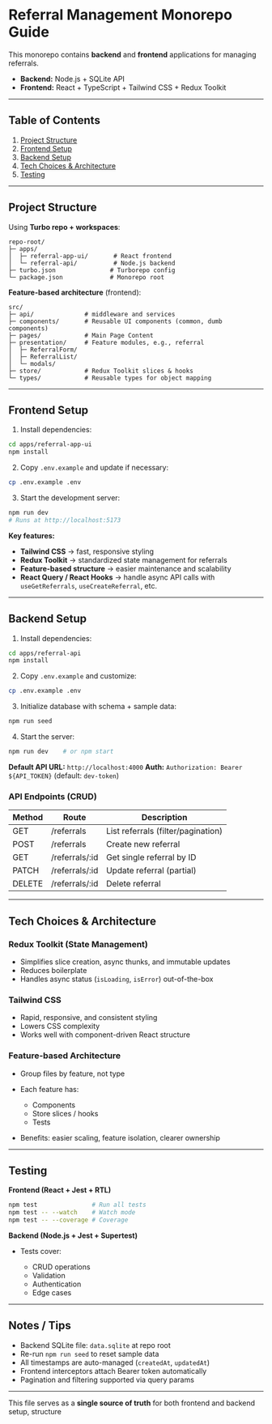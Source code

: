 # Referral Management Monorepo Guide

This monorepo contains **backend** and **frontend** applications for managing referrals.

* **Backend:** Node.js + SQLite API
* **Frontend:** React + TypeScript + Tailwind CSS + Redux Toolkit

---

## Table of Contents

1. [Project Structure](#project-structure)
2. [Frontend Setup](#frontend-setup)
3. [Backend Setup](#backend-setup)
4. [Tech Choices & Architecture](#tech-choices--architecture)
5. [Testing](#testing)

---

## Project Structure

Using **Turbo repo + workspaces**:

```
repo-root/
├─ apps/
│  ├─ referral-app-ui/       # React frontend
│  └─ referral-api/          # Node.js backend
├─ turbo.json               # Turborepo config
└─ package.json             # Monorepo root
```

**Feature-based architecture** (frontend):

```
src/
├─ api/              # middleware and services
├─ components/       # Reusable UI components (common, dumb components)
├─ pages/            # Main Page Content
├─ presentation/     # Feature modules, e.g., referral
│  ├─ ReferralForm/
│  ├─ ReferralList/
│  └─ modals/
├─ store/            # Redux Toolkit slices & hooks
└─ types/            # Reusable types for object mapping
```

---

## Frontend Setup

1. Install dependencies:

```bash
cd apps/referral-app-ui
npm install
```

2. Copy `.env.example` and update if necessary:

```bash
cp .env.example .env
```

3. Start the development server:

```bash
npm run dev
# Runs at http://localhost:5173
```

**Key features:**

* **Tailwind CSS** → fast, responsive styling
* **Redux Toolkit** → standardized state management for referrals
* **Feature-based structure** → easier maintenance and scalability
* **React Query / React Hooks** → handle async API calls with `useGetReferrals`, `useCreateReferral`, etc.

---

## Backend Setup

1. Install dependencies:

```bash
cd apps/referral-api
npm install
```

2. Copy `.env.example` and customize:

```bash
cp .env.example .env
```

3. Initialize database with schema + sample data:

```bash
npm run seed
```

4. Start the server:

```bash
npm run dev    # or npm start
```

**Default API URL:** `http://localhost:4000`
**Auth:** `Authorization: Bearer ${API_TOKEN}` (default: `dev-token`)

### API Endpoints (CRUD)

| Method | Route           | Description                        |
| ------ | --------------- | ---------------------------------- |
| GET    | /referrals      | List referrals (filter/pagination) |
| POST   | /referrals      | Create new referral                |
| GET    | /referrals/\:id | Get single referral by ID          |
| PATCH  | /referrals/\:id | Update referral (partial)          |
| DELETE | /referrals/\:id | Delete referral                    |

---

## Tech Choices & Architecture

### Redux Toolkit (State Management)

* Simplifies slice creation, async thunks, and immutable updates
* Reduces boilerplate
* Handles async status (`isLoading`, `isError`) out-of-the-box
 

### Tailwind CSS

* Rapid, responsive, and consistent styling
* Lowers CSS complexity
* Works well with component-driven React structure

### Feature-based Architecture

* Group files by feature, not type
* Each feature has:

  * Components
  * Store slices / hooks
  * Tests
* Benefits: easier scaling, feature isolation, clearer ownership

---

## Testing

**Frontend (React + Jest + RTL)**

```bash
npm test               # Run all tests
npm test -- --watch    # Watch mode
npm test -- --coverage # Coverage
```

**Backend (Node.js + Jest + Supertest)**

* Tests cover:

  * CRUD operations
  * Validation
  * Authentication
  * Edge cases

---

## Notes / Tips

* Backend SQLite file: `data.sqlite` at repo root
* Re-run `npm run seed` to reset sample data
* All timestamps are auto-managed (`createdAt`, `updatedAt`)
* Frontend interceptors attach Bearer token automatically
* Pagination and filtering supported via query params

---

This file serves as a **single source of truth** for both frontend and backend setup, structure
